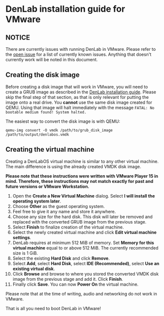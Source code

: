 # DenLab installation guide for VMware

## NOTICE

There are currently issues with running DenLab in VMware. Please refer to the [open issue](https://github.com/DenLabOS/denlab/issues/5716) for a list of currently known issues. Anything that doesn't currently work will be noted in this document.

## Creating the disk image

Before creating a disk image that will work in VMware, you will need to create a GRUB image as described in the [DenLab installation guide](BareMetalInstallation.md). Please skip the final step of that section, as that is only relevant for putting the image onto a real drive. You **cannot** use the same disk image created for QEMU. Using that image will halt immediately with the message `FATAL: No bootable medium found! System halted.`

The easiest way to convert the disk image is with QEMU:

`qemu-img convert -O vmdk /path/to/grub_disk_image /path/to/output/denlabos.vmdk`

## Creating the virtual machine

Creating a DenLabOS virtual machine is similar to any other virtual machine. The main difference is using the already created VMDK disk image.

**Please note that these instructions were written with VMware Player 15 in mind. Therefore, these instructions may not match exactly for past and future versions or VMware Workstation.**

1. Open the **Create a New Virtual Machine** dialog. Select **I will install the operating system later**.
2. Choose **Other** as the guest operating system.
3. Feel free to give it any name and store it anywhere.
4. Choose any size for the hard disk. This disk will later be removed and replaced with the converted GRUB image from the previous stage.
5. Select **Finish** to finalize creation of the virtual machine.
6. Select the newly created virtual machine and click **Edit virtual machine settings**.
7. DenLab requires at minimum 512 MiB of memory. Set **Memory for this virtual machine** equal to or above 512 MiB. The currently recommended size is 1 GiB.
8. Select the existing **Hard Disk** and click **Remove**.
9. Select **Add**, select **Hard Disk**, select **IDE (Recommended)**, select **Use an existing virtual disk**.
10. Click **Browse** and browse to where you stored the converted VMDK disk image from the previous stage and add it. Click **Finish**.
11. Finally click **Save**. You can now **Power On** the virtual machine.

Please note that at the time of writing, audio and networking do not work in VMware.

That is all you need to boot DenLab in VMware!
